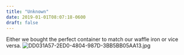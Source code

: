 ```yaml
---
title: "Unknown"
date: 2019-01-01T08:07:18-0600
draft: false
---
```


Either we bought the perfect container to match our waffle iron or vice versa. ![DD031A57-2ED0-4804-987D-3BB5BB05AA13.jpg](http://ianwhitney.micro.blog/uploads/2019/abd10d8f6a.jpg)
